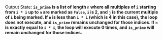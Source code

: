 Output State: **`is_prime` is a list of length `n` where all multiples of `i` starting from `i * i` up to `n` are marked as `False`, `i` is 2, and `j` is the current multiple of `i` being marked. If `n` is less than `i * i` (which is 4 in this case), the loop does not execute, and `is_prime` remains unchanged for those indices. If `n` is exactly equal to `i * i`, the loop will execute 0 times, and `is_prime` will remain unchanged for those indices.**